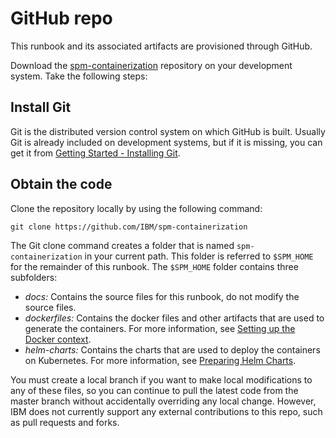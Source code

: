# GitHub repo

This runbook and its associated artifacts are provisioned through GitHub.

Download the [spm-containerization](https://github.com/IBM/spm-containerization)
repository on your development system. Take the following steps:

## Install Git

Git is the distributed version control system on which GitHub is built. Usually Git is already included on development systems, but if it is missing, you can get it from [Getting Started - Installing Git](https://git-scm.com/book/en/v2/Getting-Started-Installing-Git).

## Obtain the code

Clone the repository locally by using the following command:

```shell
git clone https://github.com/IBM/spm-containerization
```

The Git clone command creates a folder that is named `spm-containerization` in your current path. This folder is referred to `$SPM_HOME` for the remainder of this runbook. The `$SPM_HOME` folder contains three subfolders:

* *docs:* Contains the source files for this runbook, do not modify the source files.
* *dockerfiles:* Contains the docker files and other artifacts that are used to generate the containers. For more information, see [Setting up the Docker context](../02-BUILD-CONTAINERS/build_docker.md).
* *helm-charts:* Contains the charts that are used to deploy the containers on Kubernetes. For more information, see [Preparing Helm Charts](../03-DEPLOYMENT/hc_preparation.md).

You must create a local branch if you want to make local modifications to any of these files,
so you can continue to pull the latest code from the master branch without accidentally overriding any local change.
However, IBM does not currently support any external contributions to this repo, such as pull requests and forks.
